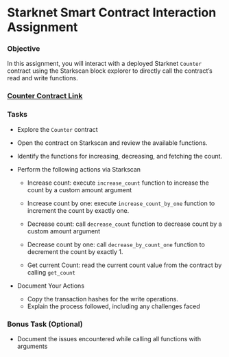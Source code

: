 # Starknet Smart Contract Interaction Assignment
### Objective
In this assignment, you will interact with a deployed Starknet `Counter` contract using the Starkscan block explorer to directly call the contract’s read and write functions.

### [Counter Contract Link](https://sepolia.starkscan.co/contract/0x0070c4689c7c2357a75efb62cadf39ebc0b076c7ac7261d577312ae9fe8a4ac2#read-write-contract)


### Tasks
- Explore the `Counter` contract

- Open the contract on Starkscan and review the available functions.

- Identify the functions for increasing, decreasing, and fetching the count.

- Perform the following actions via Starkscan

    - Increase count: execute `increase_count` function to increase the count by a custom amount argument

    - Increase count by one: execute `increase_count_by_one` function to increment the count by exactly one.

    - Decrease count: call `decrease_count` function to decrease count by a custom amount argument

    - Decrease count by one: call `decrease_by_count_one` function to decrement the count by exactly 1.

    - Get current Count: read the current count value from the contract by calling `get_count` 

- Document Your Actions
    - Copy the transaction hashes for the write operations.
    - Explain the process followed, including any challenges faced


### Bonus Task (Optional)
- Document the issues encountered while calling all functions with arguments

